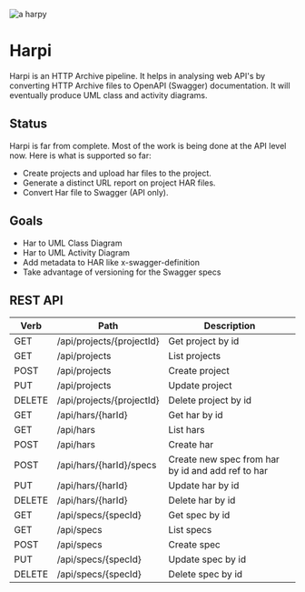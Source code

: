 ![a harpy](https://raw.githubusercontent.com/buchenberg/harpi/master/modules/core/client/img/brand/logo.png "Harpi")

# Harpi

Harpi is an HTTP Archive pipeline. It helps in analysing web API's by converting HTTP Archive files to OpenAPI (Swagger) documentation. It will eventually produce UML class and activity diagrams.


## Status

Harpi is far from complete. Most of the work is being done at the API level now. Here is what is supported so far:

* Create projects and upload har files to the project.
* Generate a distinct URL report on project HAR files.
* Convert Har file to Swagger (API only).

## Goals

* Har to UML Class Diagram
* Har to UML Activity Diagram
* Add metadata to HAR like x-swagger-definition
* Take advantage of versioning for the Swagger specs

## REST API

Verb | Path | Description
---|---|---
GET | /api/projects/{projectId} | Get project by id
GET | /api/projects | List projects
POST | /api/projects | Create project
PUT | /api/projects | Update project
DELETE | /api/projects/{projectId}  | Delete project by id
GET | /api/hars/{harId} | Get har by id
GET | /api/hars | List hars
POST | /api/hars | Create har
POST | /api/hars/{harId}/specs | Create new spec from har by id and add ref to har
PUT | /api/hars/{harId} | Update har by id
DELETE | /api/hars/{harId} | Delete har by id
GET | /api/specs/{specId} | Get spec by id
GET | /api/specs | List specs
POST | /api/specs | Create spec
PUT | /api/specs/{specId} | Update spec by id
DELETE | /api/specs/{specId} | Delete spec by id
